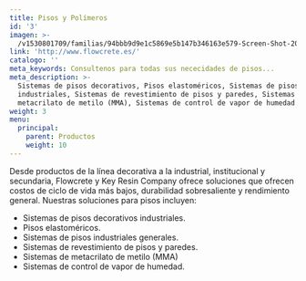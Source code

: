```yaml
---
title: Pisos y Polímeros
id: '3'
imagen: >-
  /v1530801709/familias/94bbb9d9e1c5869e5b147b346163e579-Screen-Shot-2015-07-24-at-4.46.27_PM.png
link: 'http://www.flowcrete.es/'
catalogo: ''
meta_keywords: Consultenos para todas sus nececidades de pisos...
meta_description: >-
  Sistemas de pisos decorativos, Pisos elastoméricos, Sistemas de pisos
  industriales, Sistemas de revestimiento de pisos y paredes, Sistemas de
  metacrilato de metilo (MMA), Sistemas de control de vapor de humedad
weight: 3
menu:
  principal:
    parent: Productos
    weight: 10
---
```




Desde productos de la línea decorativa a la industrial, institucional y secundaria, Flowcrete y Key Resin Company ofrece soluciones que ofrecen costos de ciclo de vida más bajos, durabilidad sobresaliente y rendimiento general. Nuestras soluciones para pisos incluyen:

- Sistemas de pisos decorativos industriales.
- Pisos elastoméricos.
- Sistemas de pisos industriales generales.
- Sistemas de revestimiento de pisos y paredes.
- Sistemas de metacrilato de metilo (MMA)
- Sistemas de control de vapor de humedad.

